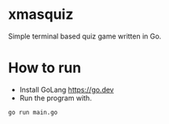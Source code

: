 # xmasquiz
Simple terminal based quiz game written in Go.

# How to run

- Install GoLang https://go.dev
- Run the program with.

```
go run main.go
```
